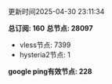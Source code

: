 更新时间2025-04-30 23:11:34

**总订阅: 160**
**总节点: 28097**
- vless节点: 7399
- hysteria2节点: 1

**google ping有效节点: 228**
